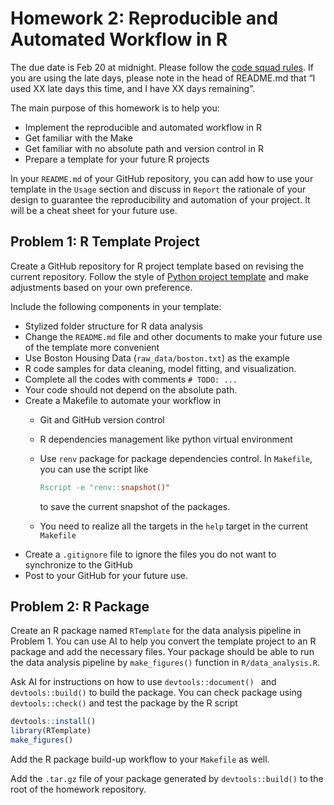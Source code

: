 # Homework 2: Reproducible and Automated Workflow in R

The due date is Feb 20 at midnight. Please follow the [code squad rules](https://junwei-lu.github.io/bst236/chapter_syllabus/syllabus/#code-squad). If you are using the late days, please note in the head of README.md that “I used XX late days this time, and I have XX days remaining”. 

The main purpose of this homework is to help you:
- Implement the reproducible and automated workflow in R
- Get familiar with the Make 
- Get familiar with no absolute path and version control in R
- Prepare a template for your future R projects
  

In your `README.md` of your GitHub repository, you can add how to use your template in the `Usage` section and discuss in `Report` the rationale of your design to guarantee the reproducibility and automation of your project. It will be a cheat sheet for your future use.

## Problem 1: R Template Project

Create a GitHub repository for R project template based on revising the current repository.
Follow the style of [Python project template](https://github.com/hsph-bst236/BST236-Chapter02_Python-Template) and make adjustments based on your own preference.

Include the following components in your template:
- Stylized folder structure for R data analysis
- Change the `README.md` file and other documents to make your future use of the template more convenient
- Use Boston Housing Data (`raw_data/boston.txt`) as the example
- R code samples for data cleaning, model fitting, and visualization.
- Complete all the codes with comments `# TODO: ...`
- Your code should not depend on the absolute path.
- Create a Makefile to automate your workflow in
     - Git and GitHub version control
     - R dependencies management like python virtual environment
     - Use `renv` package for package dependencies control. In `Makefile`, you can use the script like 
         ```Makefile
         Rscript -e "renv::snapshot()"
         ```
         to save the current snapshot of the packages.

     - You need to realize all the targets in the `help` target in the current `Makefile`
- Create a `.gitignore` file to ignore the files you do not want to synchronize to the GitHub
- Post to your GitHub for your future use. 

## Problem 2: R Package

Create an R package named `RTemplate` for the data analysis pipeline in Problem 1. You can use AI to help you convert the template project to an R package and add the necessary files. Your package should be able to run the data analysis pipeline by `make_figures()` function in `R/data_analysis.R`. 

Ask AI for instructions on how to use `devtools::document() ` and `devtools::build()` to build the package. You can check package using `devtools::check()` and test the package by the R script 
```R
devtools::install()
library(RTemplate)
make_figures()
```

Add the R package build-up workflow to your `Makefile` as well. 

Add the `.tar.gz` file of your package generated by `devtools::build()` to the root of the homework repository.

 
